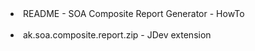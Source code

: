 <li>README - SOA Composite Report Generator - HowTo </li><br>
<li>ak.soa.composite.report.zip - JDev extension</li>
